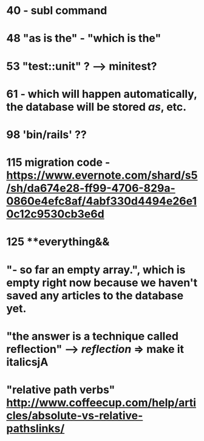 # 40 - subl command

# 48 "as is the" - "which is the"

# 53 "test::unit" ? --> minitest?

# 61 - which will happen automatically, the database will be stored *as*, etc.
#
# 98 'bin/rails' ??
#
# 115 migration code - https://www.evernote.com/shard/s5/sh/da674e28-ff99-4706-829a-0860e4efc8af/4abf330d4494e26e10c12c9530cb3e6d
#
# 125 **everything&&
#
# "- so far an empty array.", which is empty right now because we haven't saved any articles to the database yet.
#
# "the answer is a technique called reflection" --> *reflection* => make it italicsjA
#
# "relative path verbs" http://www.coffeecup.com/help/articles/absolute-vs-relative-pathslinks/
